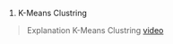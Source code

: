 1. K-Means Clustring
> Explanation K-Means Clustring [video](https://www.youtube.com/watch?v=3vHqmPF4VBA)
